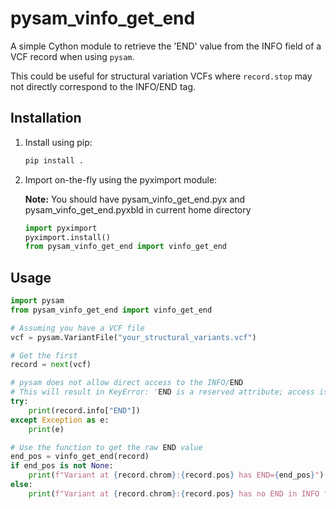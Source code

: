 # pysam_vinfo_get_end

A simple Cython module to retrieve the 'END' value from the INFO field of a VCF record when using `pysam`.

This could be useful for structural variation VCFs where `record.stop` may not directly correspond to the INFO/END tag.

## Installation

 1. Install using pip:

    ```bash
    pip install .
    ```
2. Import on-the-fly using the pyximport module:
    
    **Note:** You should have pysam_vinfo_get_end.pyx and pysam_vinfo_get_end.pyxbld in current home directory
    ```python
    import pyximport
    pyximport.install()
    from pysam_vinfo_get_end import vinfo_get_end
    ```

## Usage

```python
import pysam
from pysam_vinfo_get_end import vinfo_get_end

# Assuming you have a VCF file
vcf = pysam.VariantFile("your_structural_variants.vcf")

# Get the first
record = next(vcf)

# pysam does not allow direct access to the INFO/END
# This will result in KeyError: 'END is a reserved attribute; access is via record.stop'
try:
    print(record.info["END"])
except Exception as e:
    print(e)

# Use the function to get the raw END value
end_pos = vinfo_get_end(record)
if end_pos is not None:
    print(f"Variant at {record.chrom}:{record.pos} has END={end_pos}")
else:
    print(f"Variant at {record.chrom}:{record.pos} has no END in INFO field")
```
